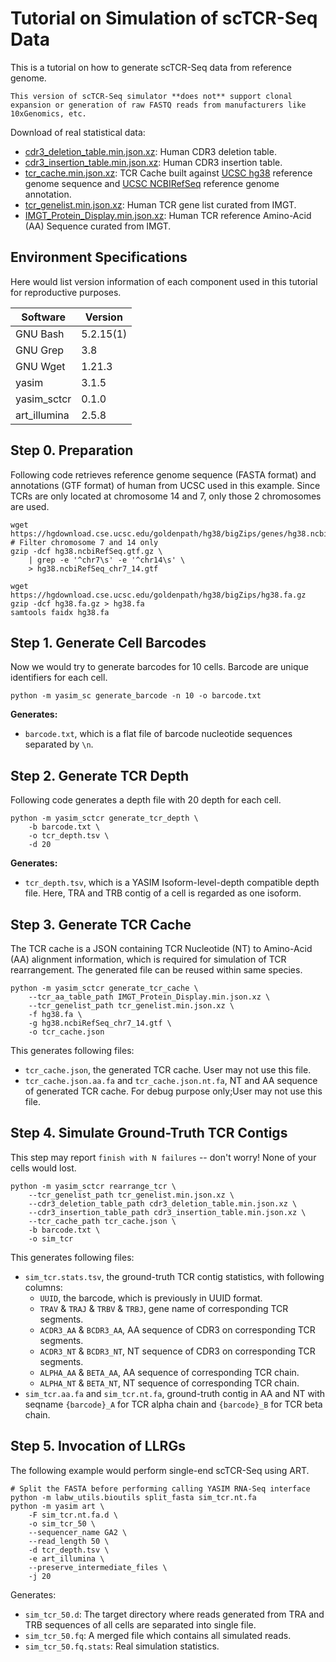 # Tutorial on Simulation of scTCR-Seq Data

This is a tutorial on how to generate scTCR-Seq data from reference genome.

```{warning}
This version of scTCR-Seq simulator **does not** support clonal expansion or generation of raw FASTQ reads from manufacturers like 10xGenomics, etc.
```

Download of real statistical data:

- [cdr3_deletion_table.min.json.xz](../../../data/cdr3_deletion_table.min.json.xz): Human CDR3 deletion table.
- [cdr3_insertion_table.min.json.xz](../../../data/cdr3_insertion_table.min.json.xz): Human CDR3 insertion table.
- [tcr_cache.min.json.xz](../../../data/tcr_cache.min.json.xz): TCR Cache built against [UCSC hg38](https://hgdownload.cse.ucsc.edu/goldenpath/hg38/bigZips/hg38.fa.gz) reference genome sequence and [UCSC NCBIRefSeq](https://hgdownload.cse.ucsc.edu/goldenpath/hg38/bigZips/genes/hg38.ncbiRefSeq.gtf.gz) reference genome annotation.
- [tcr_genelist.min.json.xz](../../../data/tcr_genelist.min.json.xz): Human TCR gene list curated from IMGT.
- [IMGT_Protein_Display.min.json.xz](../../../data/IMGT_Protein_Display.min.json.xz): Human TCR reference Amino-Acid (AA) Sequence curated from IMGT.

## Environment Specifications

Here would list version information of each component used in this tutorial for reproductive purposes.

| Software     | Version   |
|--------------|-----------|
| GNU Bash     | 5.2.15(1) |
| GNU Grep     | 3.8       |
| GNU Wget     | 1.21.3    |
| yasim        | 3.1.5     |
| yasim\_sctcr | 0.1.0     |
| art_illumina | 2.5.8     |

## Step 0. Preparation

Following code retrieves reference genome sequence (FASTA format) and annotations (GTF format) of human from UCSC used in this example. Since TCRs are only located at chromosome 14 and 7, only those 2 chromosomes are used.

```shell
wget https://hgdownload.cse.ucsc.edu/goldenpath/hg38/bigZips/genes/hg38.ncbiRefSeq.gtf.gz
# Filter chromosome 7 and 14 only
gzip -dcf hg38.ncbiRefSeq.gtf.gz \
    | grep -e '^chr7\s' -e '^chr14\s' \
    > hg38.ncbiRefSeq_chr7_14.gtf

wget https://hgdownload.cse.ucsc.edu/goldenpath/hg38/bigZips/hg38.fa.gz
gzip -dcf hg38.fa.gz > hg38.fa
samtools faidx hg38.fa
```

## Step 1. Generate Cell Barcodes

Now we would try to generate barcodes for 10 cells. Barcode are unique identifiers for each cell.

```shell
python -m yasim_sc generate_barcode -n 10 -o barcode.txt
```

**Generates:**

- `barcode.txt`, which is a flat file of barcode nucleotide sequences separated by `\n`.

## Step 2. Generate TCR Depth

Following code generates a depth file with 20 depth for each cell.

```shell
python -m yasim_sctcr generate_tcr_depth \
    -b barcode.txt \
    -o tcr_depth.tsv \
    -d 20
```

**Generates:**

- `tcr_depth.tsv`, which is a YASIM Isoform-level-depth compatible depth file. Here, TRA and TRB contig of a cell is regarded as one isoform.

## Step 3. Generate TCR Cache

The TCR cache is a JSON containing TCR Nucleotide (NT) to Amino-Acid (AA) alignment information, which is required for simulation of TCR rearrangement. The generated file can be reused within same species.

```shell
python -m yasim_sctcr generate_tcr_cache \
    --tcr_aa_table_path IMGT_Protein_Display.min.json.xz \
    --tcr_genelist_path tcr_genelist.min.json.xz \
    -f hg38.fa \
    -g hg38.ncbiRefSeq_chr7_14.gtf \
    -o tcr_cache.json
```

This generates following files:

- `tcr_cache.json`, the generated TCR cache. User may not use this file.
- `tcr_cache.json.aa.fa` and `tcr_cache.json.nt.fa`, NT and AA sequence of generated TCR cache. For debug purpose only;User may not use this file.

## Step 4. Simulate Ground-Truth TCR Contigs

This step may report `finish with N failures` -- don't worry! None of your cells would lost.

```shell
python -m yasim_sctcr rearrange_tcr \
    --tcr_genelist_path tcr_genelist.min.json.xz \
    --cdr3_deletion_table_path cdr3_deletion_table.min.json.xz \
    --cdr3_insertion_table_path cdr3_insertion_table.min.json.xz \
    --tcr_cache_path tcr_cache.json \
    -b barcode.txt \
    -o sim_tcr
```

This generates following files:

- `sim_tcr.stats.tsv`, the ground-truth TCR contig statistics, with following columns:
  - `UUID`, the barcode, which is previously in UUID format.
  - `TRAV` \& `TRAJ` \& `TRBV` \& `TRBJ`, gene name of corresponding TCR segments.
  - `ACDR3_AA` \& `BCDR3_AA`, AA sequence of CDR3 on corresponding TCR segments.
  - `ACDR3_NT` \& `BCDR3_NT`, NT sequence of CDR3 on corresponding TCR segments.
  - `ALPHA_AA` \& `BETA_AA`, AA sequence of corresponding TCR chain.
  - `ALPHA_NT` \& `BETA_NT`, NT sequence of corresponding TCR chain.
- `sim_tcr.aa.fa` and `sim_tcr.nt.fa`, ground-truth contig in AA and NT with seqname `{barcode}_A` for TCR alpha chain and `{barcode}_B` for TCR beta chain.

## Step 5. Invocation of LLRGs

The following example would perform single-end scTCR-Seq using ART.

```shell
# Split the FASTA before performing calling YASIM RNA-Seq interface
python -m labw_utils.bioutils split_fasta sim_tcr.nt.fa
python -m yasim art \
    -F sim_tcr.nt.fa.d \
    -o sim_tcr_50 \
    --sequencer_name GA2 \
    --read_length 50 \
    -d tcr_depth.tsv \
    -e art_illumina \
    --preserve_intermediate_files \
    -j 20
```

Generates:

- `sim_tcr_50.d`: The target directory where reads generated from TRA and TRB sequences of all cells are separated into single file.
- `sim_tcr_50.fq`: A merged file which contains all simulated reads.
- `sim_tcr_50.fq.stats`: Real simulation statistics.
